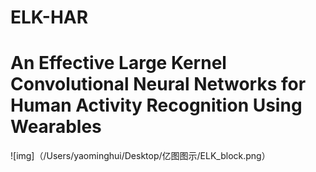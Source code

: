 # ELK-HAR
# An Effective Large Kernel Convolutional Neural Networks for Human Activity Recognition Using Wearables
![img]（/Users/yaominghui/Desktop/亿图图示/ELK_block.png）
